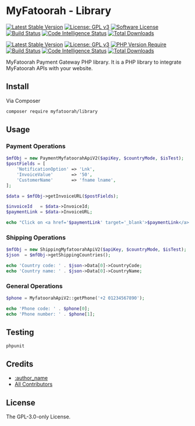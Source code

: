 # MyFatoorah - Library

[![Latest Stable Version](https://img.shields.io/github/v/release/my-fatoorah/testLib.svg)](https://github.com/my-fatoorah/testLib/releases)
[![License: GPL v3](https://img.shields.io/badge/License-GPLv3-blue.svg)](https://www.gnu.org/licenses/gpl-3.0)
[![Software License](https://img.shields.io/badge/License-GPLv3-blue.svg)](https://www.gnu.org/licenses/gpl-3.0)
[![Build Status](https://scrutinizer-ci.com/g/my-fatoorah/testLib/badges/build.png?b=main)](https://scrutinizer-ci.com/g/my-fatoorah/testLib/build-status/main)
[![Code Intelligence Status](https://scrutinizer-ci.com/g/my-fatoorah/testLib/badges/code-intelligence.svg?b=main)](https://scrutinizer-ci.com/code-intelligence)
[![Total Downloads](http://poser.pugx.org/myfatoorah/lib-test/downloads)](https://packagist.org/packages/myfatoorah/lib-test)



[![Latest Stable Version](http://poser.pugx.org/myfatoorah/lib-test/v)](https://github.com/my-fatoorah/testLib/releases)
[![License: GPL v3](https://img.shields.io/badge/License-GPLv3-blue.svg)](https://www.gnu.org/licenses/gpl-3.0)
[![PHP Version Require](http://poser.pugx.org/myfatoorah/lib-test/require/php)](https://github.com/my-fatoorah/testLib)
[![Build Status](https://scrutinizer-ci.com/g/my-fatoorah/testLib/badges/build.png?b=main)](https://scrutinizer-ci.com/g/my-fatoorah/testLib/build-status/main)
[![Code Intelligence Status](https://scrutinizer-ci.com/g/my-fatoorah/testLib/badges/code-intelligence.svg?b=main)](https://scrutinizer-ci.com/code-intelligence)
[![Total Downloads](http://poser.pugx.org/myfatoorah/lib-test/downloads)](https://packagist.org/packages/myfatoorah/lib-test)

MyFatoorah Payment Gateway PHP library. It is a PHP library to integrate MyFatoorah APIs with your website.

## Install

Via Composer

``` bash
composer require myfatoorah/library
```

## Usage

### Payment Operations

``` php
$mfObj = new PaymentMyfatoorahApiV2($apiKey, $countryMode, $isTest);
$postFields = [
    'NotificationOption' => 'Lnk',
    'InvoiceValue'       => '50',
    'CustomerName'       => 'fname lname',
];

$data = $mfObj->getInvoiceURL($postFields);

$invoiceId   = $data->InvoiceId;
$paymentLink = $data->InvoiceURL;

echo "Click on <a href='$paymentLink' target='_blank'>$paymentLink</a> to pay with invoiceID $invoiceId.";

```

### Shipping Operations

``` php
$mfObj = new ShippingMyfatoorahApiV2($apiKey, $countryMode, $isTest);
$json  = $mfObj->getShippingCountries();

echo 'Country code: ' . $json->Data[0]->CountryCode;
echo 'Country name: ' . $json->Data[0]->CountryName;
```

### General Operations

``` php
$phone = MyfatoorahApiV2::getPhone('+2 01234567890');

echo 'Phone code: ' . $phone[0];
echo 'Phone number: ' . $phone[1];

```

## Testing

``` bash
phpunit
```

## Credits

- [:author_name](https://github.com/:author_username)
- [All Contributors](https://github.com/myfatoorah/:package_name/contributors)

## License

The GPL-3.0-only License.
